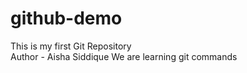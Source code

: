 # github-demo
This is my first Git Repository
<br>
Author - Aisha Siddique
We are learning git commands
